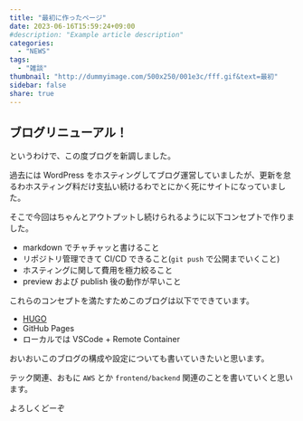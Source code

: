 ```yaml
---
title: "最初に作ったページ"
date: 2023-06-16T15:59:24+09:00
#description: "Example article description"
categories:
  - "NEWS"
tags:
  - "雑談"
thumbnail: "http://dummyimage.com/500x250/001e3c/fff.gif&text=最初"
sidebar: false
share: true
---
```


## ブログリニューアル！

というわけで、この度ブログを新調しました。

過去には WordPress をホスティングしてブログ運営していましたが、更新を怠るわホスティング料だけ支払い続けるわでとにかく死にサイトになっていました。

そこで今回はちゃんとアウトプットし続けられるように以下コンセプトで作りました。

- markdown でチャチャッと書けること
- リポジトリ管理できて CI/CD できること(`git push` で公開までいくこと)
- ホスティングに関して費用を極力絞ること
- preview および publish 後の動作が早いこと

これらのコンセプトを満たすためこのブログは以下でできています。

- [HUGO](https://gohugo.io/)
- GitHub Pages
- ローカルでは VSCode + Remote Container

おいおいこのブログの構成や設定についても書いていきたいと思います。

テック関連、おもに `AWS` とか `frontend/backend` 関連のことを書いていくと思います。

よろしくどーぞ
